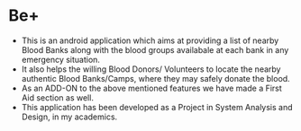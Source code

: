 # Be+
* This is an android application which aims at providing a list of nearby Blood Banks along with the blood groups availabale at each bank in any emergency situation.
* It also helps the willing Blood Donors/ Volunteers to locate the nearby authentic Blood Banks/Camps, where they may safely donate the blood.
* As an ADD-ON to the above mentioned features we have made a First Aid section as well.
* This application has been developed as a Project in System Analysis and Design, in my academics.
